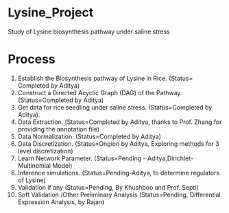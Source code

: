 # Lysine_Project
Study of Lysine biosynthesis pathway under saline stress

# Process
1. Establish the Biosynthesis pathway of Lysine in Rice. (Status= Completed by Aditya)
2. Construct a Directed Acyclic Graph (DAG) of the Pathway. (Status=Completed by Aditya)
3. Get data for rice seedling under saline stress. (Status=Completed by Aditya).
4. Data Extraction. (Status=Completed by Aditya, thanks to Prof. Zhang for providing the annotation file)
5. Data Normalization. (Status=Completed by Aditya)
6. Data Discretization. (Status=Ongion by Aditya, Exploring methods for 3 level discretization)
7. Learn Network Parameter. (Status=Pending - Aditya,Dirichlet- Multinomial Model)
8. Inference simulations. (Status=Pending-Aditya, to determine regulators of Lysine)
9. Validation if any (Status=Pending, By Khushboo and  Prof. Septi)
10. Soft Validation /Other Preliminary Analysis (Status=Pending, Differential Expression Analysis, by Rajan)
